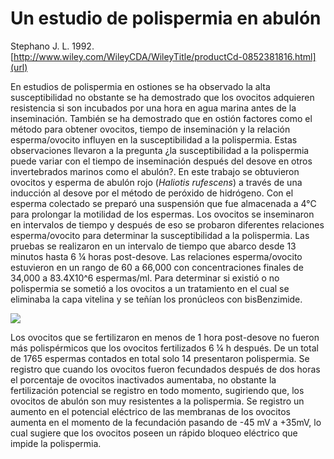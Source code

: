 
# Un estudio de polispermia en abulón
Stephano J. L. 1992.
[http://www.wiley.com/WileyCDA/WileyTitle/productCd-0852381816.html](url)

En estudios de polispermia en ostiones se ha observado la alta susceptibilidad no obstante se ha demostrado que los ovocitos adquieren resistencia si son incubados por una hora en agua marina antes de la inseminación. También se ha demostrado que en ostión factores como el método para obtener ovocitos, tiempo de inseminación y la relación esperma/ovocito influyen en la susceptibilidad a la polispermia. Estas observaciones llevaron a la pregunta ¿la susceptibilidad a la polispermia puede variar con el tiempo de inseminación después del desove en otros invertebrados marinos como el abulón?. En este trabajo se obtuvieron ovocitos y esperma de abulón rojo (*Haliotis rufescens*) a través de una inducción al desove por el método de peróxido de hidrógeno. Con el esperma colectado se preparó una suspensión que fue almacenada a 4°C para prolongar la motilidad de los espermas. Los ovocitos se inseminaron en intervalos de tiempo y después de eso se probaron diferentes relaciones esperma/ovocito para determinar la susceptibilidad a la polispermia. Las pruebas se realizaron en un intervalo de tiempo que abarco desde 13 minutos hasta 6 ¼ horas post-desove. Las relaciones esperma/ovocito estuvieron en un rango de 60 a 66,000 con concentraciones finales de 34,000 a 83.4X10^6 espermas/ml.  Para determinar si existió o no polispermia se sometió a los ovocitos a un tratamiento en el cual se eliminaba la capa vitelina y se teñían los pronúcleos con bisBenzimide.

<img src="http://www.cer.com.gt/images/pronucleolucinda.jpg">



Los ovocitos que se fertilizaron en menos de 1 hora post-desove no fueron más polispérmicos que los ovocitos fertilizados 6 ¼ h después. De un total de 1765 espermas contados en total solo 14 presentaron polispermia. Se registro que cuando los ovocitos fueron fecundados después de dos horas el porcentaje de ovocitos inactivados aumentaba, no obstante la fertilización potencial se registro en todo momento, sugiriendo que, los ovocitos de abulón son muy resistentes a la polispermia. Se registro un aumento en el potencial eléctrico de las membranas de los ovocitos aumenta en el momento de la fecundación pasando de -45 mV a +35mV, lo cual sugiere que los ovocitos poseen un rápido bloqueo eléctrico que impide la polispermia.
